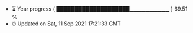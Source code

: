 - ⏳ Year progress { ████████████████████▁▁▁▁▁▁▁▁▁▁ } 69.51 %
- ⏰ Updated on Sat, 11 Sep 2021 17:21:33 GMT

